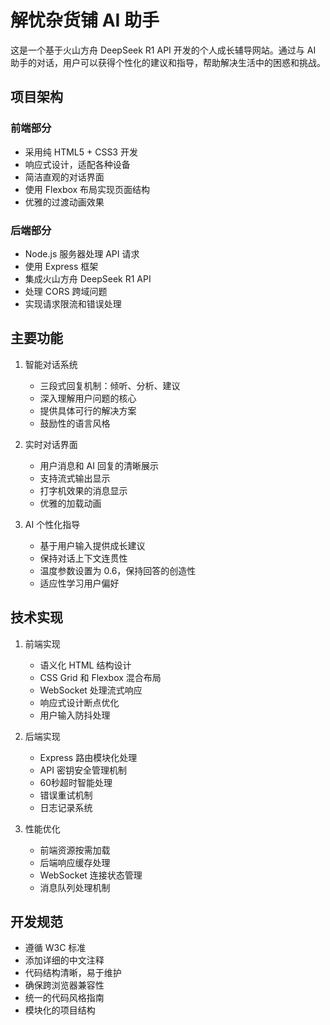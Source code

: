 # 解忧杂货铺 AI 助手

这是一个基于火山方舟 DeepSeek R1 API 开发的个人成长辅导网站。通过与 AI 助手的对话，用户可以获得个性化的建议和指导，帮助解决生活中的困惑和挑战。

## 项目架构

### 前端部分
- 采用纯 HTML5 + CSS3 开发
- 响应式设计，适配各种设备
- 简洁直观的对话界面
- 使用 Flexbox 布局实现页面结构
- 优雅的过渡动画效果

### 后端部分
- Node.js 服务器处理 API 请求
- 使用 Express 框架
- 集成火山方舟 DeepSeek R1 API
- 处理 CORS 跨域问题
- 实现请求限流和错误处理

## 主要功能

1. 智能对话系统
   - 三段式回复机制：倾听、分析、建议
   - 深入理解用户问题的核心
   - 提供具体可行的解决方案
   - 鼓励性的语言风格

2. 实时对话界面
   - 用户消息和 AI 回复的清晰展示
   - 支持流式输出显示
   - 打字机效果的消息显示
   - 优雅的加载动画

3. AI 个性化指导
   - 基于用户输入提供成长建议
   - 保持对话上下文连贯性
   - 温度参数设置为 0.6，保持回答的创造性
   - 适应性学习用户偏好

## 技术实现

1. 前端实现
   - 语义化 HTML 结构设计
   - CSS Grid 和 Flexbox 混合布局
   - WebSocket 处理流式响应
   - 响应式设计断点优化
   - 用户输入防抖处理

2. 后端实现
   - Express 路由模块化处理
   - API 密钥安全管理机制
   - 60秒超时智能处理
   - 错误重试机制
   - 日志记录系统

3. 性能优化
   - 前端资源按需加载
   - 后端响应缓存处理
   - WebSocket 连接状态管理
   - 消息队列处理机制

## 开发规范
- 遵循 W3C 标准
- 添加详细的中文注释
- 代码结构清晰，易于维护
- 确保跨浏览器兼容性
- 统一的代码风格指南
- 模块化的项目结构